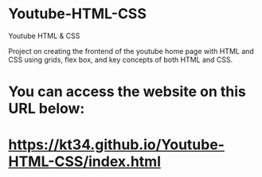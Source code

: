# Youtube-HTML-CSS
Youtube HTML &amp; CSS

Project on creating the frontend of the youtube home page with HTML and CSS using grids, flex box, and key concepts of both HTML and CSS.

# You can access the website on this URL below:
# https://kt34.github.io/Youtube-HTML-CSS/index.html
